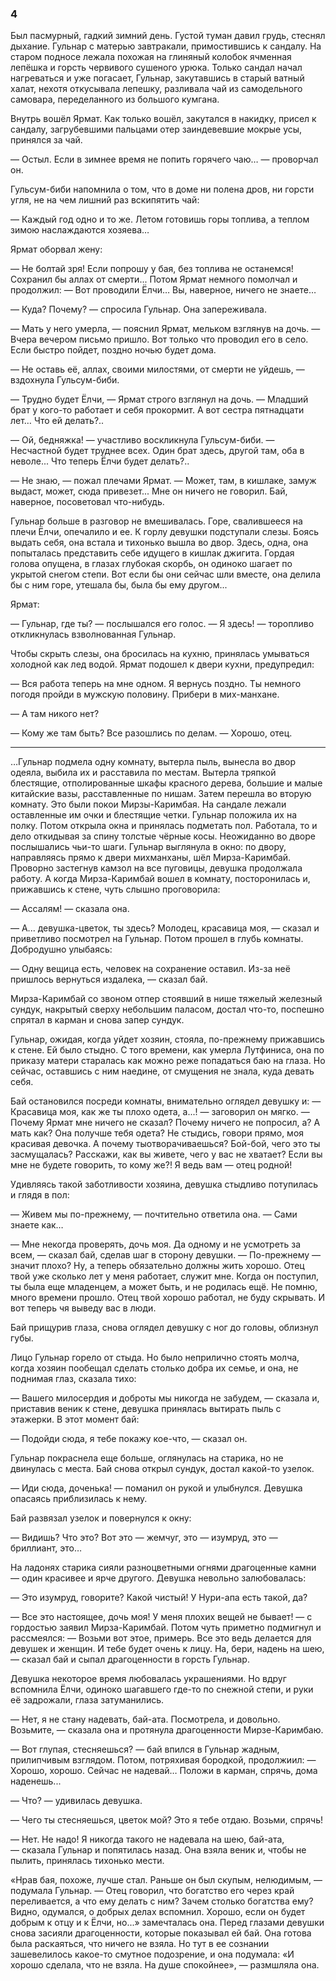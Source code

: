 ### 4

Был пасмурный, гадкий зимний день.
Густой туман давил грудь, стеснял дыхание.
Гульнар с матерью завтракали, примостившись к сандалу.
На старом подносе лежала похожая на глиняный колобок ячменная лепёшка и горсть червивого сушеного урюка.
Только сандал начал нагреваться и уже погасает, Гульнар, закутавшись в старый ватный халат, нехотя откусывала лепешку, разливала чай из самодельного самовара, переделанного из большого кумгана.

Внутрь вошёл Ярмат.
Как только вошёл, закутался в накидку, присел к сандалу, загрубевшими пальцами отер заиндевевшие мокрые усы, принялся за чай.

— Остыл.
Если в зимнее время не попить горячего чаю… — проворчал он.

Гульсум-биби напомнила о том, что в доме ни полена дров, ни горсти угля, не на чем лишний раз вскипятить чай:

— Каждый год одно и то же.
Летом готовишь горы топлива, а теплом зимою наслаждаются хозяева…

Ярмат оборвал жену:

— Не болтай зря!
Если попрошу у бая, без топлива не останемся!
Сохранил бы аллах от смерти...
Потом Ярмат немного помолчал и продолжил:
— Вот проводили Ёлчи…
Вы, наверное, ничего не знаете…

— Куда?
Почему? — спросила Гульнар.
Она запереживала.

— Мать у него умерла, — пояснил Ярмат, мельком взглянув на дочь.
— Вчера вечером письмо пришло.
Вот только что проводил его в село.
Если быстро пойдет, поздно ночью будет дома.

— Не оставь её, аллах, своими милостями, от смерти не уйдешь, — вздохнула Гульсум-биби.

— Трудно будет Ёлчи, — Ярмат строго взглянул на дочь.
— Младший брат у кого-то работает и себя прокормит.
А вот сестра пятнадцати лет…
Что ей делать?..

— Ой, бедняжка! — участливо воскликнула Гульсум-биби.
— Несчастной будет труднее всех.
Один брат здесь, другой там, оба в неволе...
Что теперь Ёлчи будет делать?..

— Не знаю, — пожал плечами Ярмат.
— Может, там, в кишлаке, замуж выдаст, может, сюда привезет...
Мне он ничего не говорил.
Бай, наверное, посоветовал что-нибудь.

Гульнар больше в разговор не вмешивалась.
Горе, свалившееся на плечи Ёлчи, опечалило и ее.
К горлу девушки подступали слезы.
Боясь выдать себя, она встала и тихонько вышла во двор.
Здесь, одна, она попыталась представить себе идущего в кишлак джигита.
Гордая голова опущена, в глазах глубокая скорбь, он одиноко шагает по укрытой снегом степи.
Вот если бы они сейчас шли вместе, она делила бы с ним горе, утешала бы, была бы ему другом...

Ярмат:

— Гульнар, где ты? — послышался его голос.
— Я здесь! — торопливо откликнулась взволнованная Гульнар.

Чтобы скрыть слезы, она бросилась на кухню, принялась умываться холодной как лед водой.
Ярмат подошел к двери кухни, предупредил:

— Вся работа теперь на мне одном.
Я вернусь поздно.
Ты немного погодя пройди в мужскую половину.
Прибери в мих-манхане.

— А там никого нет?

— Кому же там быть?
Все разошлись по делам.
— Хорошо, отец.

* * *

…Гульнар подмела одну комнату, вытерла пыль, вынесла во двор одеяла, выбила их и расставила по местам.
Вытерла тряпкой блестящие, отполированные шкафы красного дерева, большие и малые китайские вазы, расставленные по нишам.
Затем перешла во вторую комнату.
Это были покои Мирзы-Каримбая.
На сандале лежали оставленные им очки и блестящие четки.
Гульнар положила их на полку.
Потом открыла окна и принялась подметать пол.
Работала, то и дело откидывая за спину толстые чёрные косы.
Неожиданно во дворе послышались чьи-то шаги.
Гульнар выглянула в окно: по двору, направляясь прямо к двери михманханы, шёл Мирза-Каримбай.
Проворно застегнув камзол на все пуговицы, девушка продолжала работу.
А когда Мирза-Каримбай вошел в комнату, посторонилась и, прижавшись к стене, чуть слышно проговорила:

— Ассалям! — сказала она.

— А... девушка-цветок, ты здесь?
Молодец, красавица моя, — сказал и приветливо посмотрел на Гульнар.
Потом прошел в глубь комнаты.
Добродушно улыбаясь:

— Одну вещица есть, человек на сохранение оставил.
Из-за неё пришлось вернуться издалека, — сказал бай.

Мирза-Каримбай со звоном отпер стоявший в нише тяжелый железный сундук, накрытый сверху небольшим паласом, достал что-то, поспешно спрятал в карман и снова запер сундук.

Гульнар, ожидая, когда уйдет хозяин, стояла, по-прежнему прижавшись к стене.
Ей было стыдно.
С того времени, как умерла Лутфиниса, она по приказу матери старалась как можно реже попадаться баю на глаза.
Но сейчас, оставшись с ним наедине, от смущения не знала, куда девать себя.

Бай остановился посреди комнаты, внимательно оглядел девушку и:
— Красавица моя, как же ты плохо одета, а...! — заговорил он мягко.
— Почему Ярмат мне ничего не сказал?
Почему ничего не попросил, а?
А мать как?
Она получше тебя одета?
Не стыдись, говори прямо, моя красивая девочка.
А почему тыотворачиваешься?
Бой-бой, чего это ты засмущалась?
Расскажи, как вы живете, чего у вас не хватает?
Если вы мне не будете говорить, то кому же?!
Я ведь вам — отец родной!

Удивляясь такой заботливости хозяина, девушка стыдливо потупилась и глядя в пол:

— Живем мы по-прежнему, — почтительно ответила она.
— Сами знаете как…

— Мне некогда проверять, дочь моя.
Да одному и не усмотреть за всем, — сказал бай, сделав шаг в сторону девушки.
— По-прежнему — значит плохо?
Ну, а теперь обязательно должны жить хорошо.
Отец твой уже сколько лет у меня работает, служит мне.
Когда он поступил, ты была еще младенцем, а может быть, и не родилась ещё.
Не помню, много времени прошло.
Отец твой хорошо работал, не буду скрывать.
И вот теперь чя выведу вас в люди.

Бай прищурив глаза, снова оглядел девушку с ног до головы, облизнул губы.

Лицо Гульнар горело от стыда.
Но было неприлично стоять молча, когда хозяин пообещал сделать столько добра их семье, и она, не поднимая глаз, сказала тихо:

— Вашего милосердия и доброты мы никогда не забудем, — сказала и, приставив веник к стене, девушка принялась вытирать пыль с этажерки.
В этот момент бай:

— Подойди сюда, я тебе покажу кое-что, — сказал он.

Гульнар покраснела еще больше, оглянулась на старика, но не двинулась с места.
Бай снова открыл сундук, достал какой-то узелок.

— Иди сюда, доченька! — поманил он рукой и улыбнулся.
Девушка опасаясь приблизилась к нему.

Бай развязал узелок и повернулся к окну:

— Видишь?
Что это?
Вот это — жемчуг, это — изумруд, это — бриллиант, это…

На ладонях старика сияли разноцветными огнями драгоценные камни — один красивее и ярче другого.
Девушка невольно залюбовалась:

— Это изумруд, говорите?
Какой чистый!
У Нури-апа есть такой, да?

— Все это настоящее, дочь моя!
У меня плохих вещей не бывает! — с гордостью заявил Мирза-Каримбай.
Потом чуть приметно подмигнул и рассмеялся:
— Возьми вот этое, примерь.
Все это ведь делается для девушек и женщин.
И тебе будет очень к лицу.
На, бери, надень на шею, — сказал бай и сыпал драгоценности в горсть Гульнар.

Девушка некоторое время любовалась украшениями.
Но вдруг вспомнила Ёлчи, одиноко шагавшего где-то по снежной степи, и руки её задрожали, глаза затуманились.

— Нет, я не стану надевать, бай-ата.
Посмотрела, и довольно.
Возьмите, — сказала она и протянула драгоценности Мирзе-Каримбаю.

— Вот глупая, стесняешься? — бай впился в Гульнар жадным, прилипчивым взглядом.
Потом, потряхивая бородкой, продолжиил: — Хорошо, хорошо.
Сейчас не надевай…
Положи в карман, спрячь, дома наденешь...

— Что? — удивилась девушка.

— Чего ты стесняешься, цветок мой?
Это я тебе отдаю.
Возьми, спрячь!

— Нет.
Не надо!
Я никогда такого не надевала на шею, бай-ата, — сказала Гульнар и попятилась назад.
Она взяла веник и, чтобы не пылить, принялась тихонько мести.

«Нрав бая, похоже, лучше стал.
Раньше он был скупым, нелюдимым, — подумала Гульнар.
— Отец говорил, что богатство его через край переливается, а что ему делать с ним?
Зачем столько богатства ему?
Видно, одумался, о добрых делах вспомнил.
Хорошо, если он будет добрым к отцу и к Ёлчи, но...» замечталась она.
Перед глазами девушки снова засияли драгоценности, которые показывал ей бай.
Она готова была раскаяться, что ничего не взяла.
Но тут в ее сознании зашевелилось какое-то смутное подозрение, и она подумала:
«И хорошо сделала, что не взяла.
На душе спокойнее», — размшляла она.
